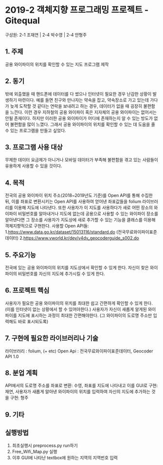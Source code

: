 # 2019-2 객체지향 프로그래밍 프로젝트 - **Gitequal**
구성원: 2-1 조재연 | 2-4 박수영 | 2-4 안형주

## 1. 주제
공용 와이파이의 위치를 확인할 수 있는 지도 프로그램 제작

## 2. 동기
밖에 외출했을 때 핸드폰에 데이터를 다 썼으나 인터넷이 필요한 경우 난감한 상황이 발생하기 마련이다. 예를 들면 친구와 만나자는 약속을 잡고, 약속장소로 가고 있는데 가다가 늦게 도착할 것 같다는 연락을 보내려고 하는 경우, 데이터가 없을 때 굉장히 불편함을 느낀다. 이런 경우 지하철의 공용 와이파이 혹은 지자체의 공용 와이파이는 없어서는 안될 존재이다. 하지만 이러한 공용 와이파이가 어디에 존재하는지 알 수 있는 방도가 없어 불편함을 많이 느꼈다. 그래서 공용 와이파이의 위치를 확인할 수 있는 데 도움을 줄 수 있는 프로그램을 만들고 싶었다.

## 3. 프로그램 사용 대상
무제한 데이터 요금제가 아니거나 모바일 데이터가 부족해 불편함을 겪고 있는 사람들이 유용하게 사용할 수 있을 것이다.

## 4. 목적
전국의 공용 와이파이 위치 주소(2018~2019년도 기준)를 Open API를 통해 수집한 뒤, 이를 좌표로 변환시키는 Open API를 사용하여 얻어낸 좌표값들을 folium 라이브러리를 이용해 지도에 나타낸다. 또한 사용자가 이 지도를 사용하다가 새로 어떤 장소의 와이파이 비밀번호를 알아내거나 지도에 없는데 공용으로 사용할 수 있는 와이파이 장소를 알아낸다면 그 장소를 사용자가 지도상에 새로 추가할 수 있는 기능을 클래스를 이용해 객체지향적으로 구현한다.
사용할 Open API들:
1.https://www.data.go.kr/dataset/15013116/standard.do (전국무료와이파이표준데이터)
2.https://www.vworld.kr/dev/v4dv_geocoderguide_s002.do


## 5. 주요기능
전국에 있는 공용 와이파이의 위치를 지도상에서 확인할 수 있게 한다.
자신이 찾은 와이파이의 비밀번호를 자신의 지도에 추가시킬 수 있게 한다.

## 6. 프로젝트 핵심
사용자가 필요한 공용 와이파이의 위치를 최대한 쉽고 간편하게 확인할 수 있게 한다. (이를 인터넷이 없는 상황에서 할 수 있어야한다.)
사용자가 자신이 새롭게 알게된 와이파이를 지도에 표시하는 과정이 최대한 간편해야한다. (그 와이파이의 도로명 주소만 입력해도 바로 표시되도록)

## 7. 구현에 필요한 라이브러리나 기술
라이브러리 : folium, (+ etc)
Open Api : 전국무료와이파이표준데이터, Geocoder API 1.0

## 8. **분업 계획** 
API에서의 도로명 주소를 좌표로 변환: 수영,
좌표를 지도에 나타내고 이를 GUI로 구현: 재연,
사용자가 새롭게 알아낸 와이파이의 위치를 입력하여 자신의 지도에 추가하는 것을 구현: 형주

## 9. 기타

## 실행방법
1. 최초실행시 preprocess.py run하기
2. Free_Wifi_Map.py 실행
3. 이후 GUI에 나타난 textbox에 원하는 지역의 지역번호 입력
